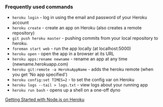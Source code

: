 ### Frequently used commands

* `heroku login` - log in using the email and password of your Heroku account
* `heroku create` - create an app on Heroku (also creates a remote repository)
* `git push heroku master` - pushing commits from your local repository to heroku.
* `foreman start web` - run the app locally (at localhost:5000)
* `heroku open` - open the app in a browser at its URL
* `heroku apps:rename newname` - rename an app at any time (newname.herokuapp.com)
* `heroku git:remote -a HerokuAppName` - adds the heroku remote (when you get 'No app specified')
* `heroku config:set TIMES=2` - to set the config var on Heroku
* `heroku logs --tail > logs.txt` - view logs about your running app
* `heroku run bash` - opens up a shell on a one-off dyno

[Getting Started with Node.js on Heroku](https://devcenter.heroku.com/articles/getting-started-with-nodejs)
